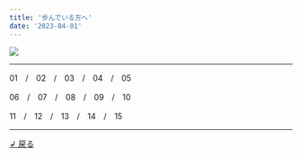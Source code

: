 ```yaml
---
title: '歩んでいる方へ'
date: '2023-04-01'
---
```

![](/images/33.jpg)
***
01　/　02　/　03　/　04　/　05

06　/　07　/　08　/　09　/　10

11　/　12　/　13　/　14　/　15
***
[ ↲ 戻る ](/posts/0)
